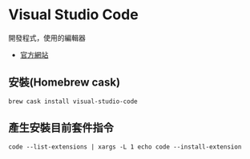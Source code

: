 # Visual Studio Code

開發程式，使用的編輯器

- [官方網站](https://code.visualstudio.com/)

## 安裝(Homebrew cask)

```
brew cask install visual-studio-code
```

## 產生安裝目前套件指令

```
code --list-extensions | xargs -L 1 echo code --install-extension
```